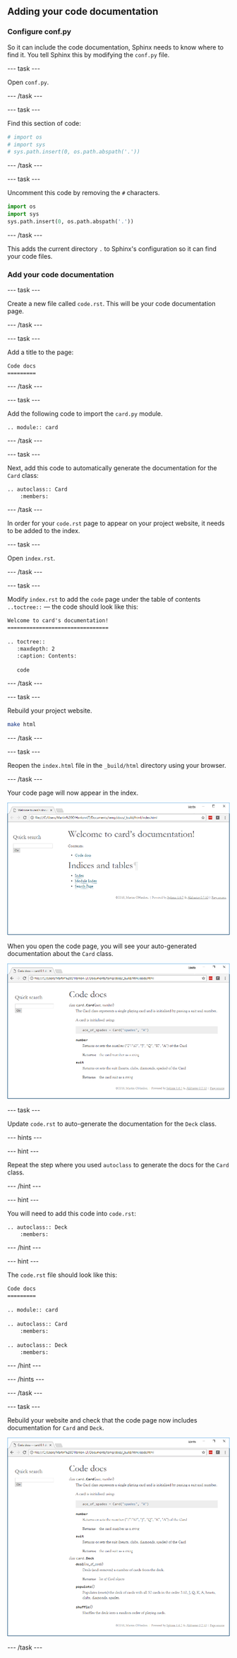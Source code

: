 ## Adding your code documentation

### Configure conf.py

So it can include the code documentation, Sphinx needs to know where to find it. You tell Sphinx this by modifying the `conf.py` file.

--- task ---

Open `conf.py`.

--- /task ---

--- task ---

Find this section of code:

```python
# import os
# import sys
# sys.path.insert(0, os.path.abspath('.'))
```

--- /task ---

--- task ---

Uncomment this code by removing the `#` characters.

```python
import os
import sys
sys.path.insert(0, os.path.abspath('.'))
```

--- /task ---

This adds the current directory `.` to Sphinx's configuration so it can find your code files.

### Add your code documentation

--- task ---

Create a new file called `code.rst`. This will be your code documentation page.

--- /task ---

--- task ---

Add a title to the page:

```
Code docs
=========
```

--- /task ---

--- task ---

Add the following code to import the `card.py` module.

```
.. module:: card
```

--- /task ---

--- task ---

Next, add this code to automatically generate the documentation for the `Card` class:

```
.. autoclass:: Card
    :members:
```

--- /task ---

In order for your `code.rst` page to appear on your project website, it needs to be added to the index.

--- task ---

Open `index.rst`.

--- /task ---

--- task ---

Modify `index.rst` to add the `code` page under the table of contents `..toctree::` — the code should look like this:

```
Welcome to card's documentation!
================================

.. toctree::
   :maxdepth: 2
   :caption: Contents:

   code
```

--- /task ---

--- task ---

Rebuild your project website.

```bash
make html
```
--- /task ---

--- task ---

Reopen the `index.html` file in the `_build/html` directory using your browser.

--- /task ---

Your code page will now appear in the index.

![code on the index](images/code_project_index.PNG)

When you open the code page, you will see your auto-generated documentation about the `Card` class.

![auto generated code](images/code_project_generated_docs.PNG)

--- task ---

Update `code.rst` to auto-generate the documentation for the `Deck` class.

--- hints ---

--- hint ---

Repeat the step where you used `autoclass` to generate the docs for the `Card` class.

--- /hint ---

--- hint ---

You will need to add this code into `code.rst`:

```
.. autoclass:: Deck
    :members:
```

--- /hint ---

--- hint ---

The `code.rst` file should look like this:

```
Code docs
=========

.. module:: card

.. autoclass:: Card
    :members:

.. autoclass:: Deck
    :members:
```

--- /hint ---

--- /hints ---

--- /task ---

--- task ---

Rebuild your website and check that the code page now includes documentation for `Card` and `Deck`.

![deck auto generated code](images/code_project_generated_docs2.PNG)

--- /task ---
